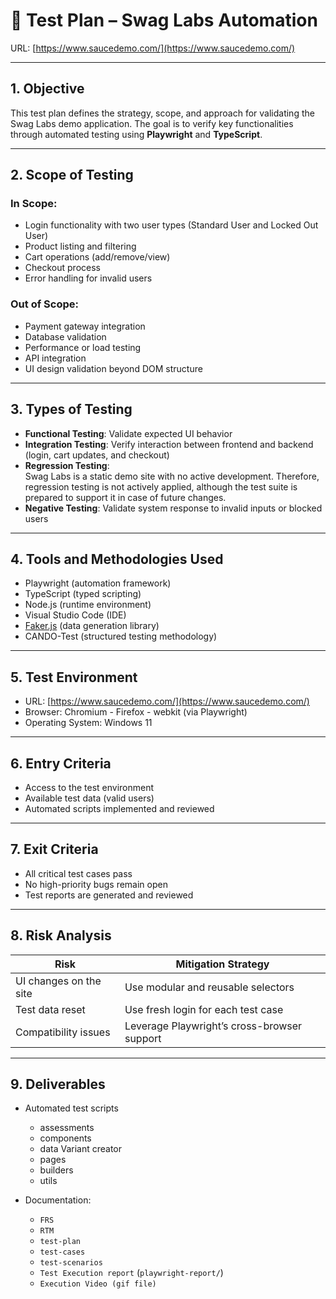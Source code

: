 # 🧪 Test Plan – Swag Labs Automation

URL: [https://www.saucedemo.com/](https://www.saucedemo.com/)

---

## 1. Objective

This test plan defines the strategy, scope, and approach for validating the Swag Labs demo application. The goal is to verify key functionalities through automated testing using **Playwright** and **TypeScript**.

---

## 2. Scope of Testing

### In Scope:

- Login functionality with two user types (Standard User and Locked Out User)
- Product listing and filtering
- Cart operations (add/remove/view)
- Checkout process
- Error handling for invalid users

### Out of Scope:

- Payment gateway integration
- Database validation
- Performance or load testing
- API integration
- UI design validation beyond DOM structure

---

## 3. Types of Testing

- **Functional Testing**: Validate expected UI behavior
- **Integration Testing**: Verify interaction between frontend and backend (login, cart updates, and checkout)
- **Regression Testing**:  
  Swag Labs is a static demo site with no active development. Therefore, regression testing is not actively applied, although the test suite is prepared to support it in case of future changes.
- **Negative Testing**: Validate system response to invalid inputs or blocked users

---

## 4. Tools and Methodologies Used

- Playwright (automation framework)
- TypeScript (typed scripting)
- Node.js (runtime environment)
- Visual Studio Code (IDE)
- [Faker.js](https://fakerjs.dev/) (data generation library)
- CANDO-Test (structured testing methodology)

---

## 5. Test Environment

- URL: [https://www.saucedemo.com/](https://www.saucedemo.com/)
- Browser: Chromium - Firefox - webkit (via Playwright)
- Operating System: Windows 11

---

## 6. Entry Criteria

- Access to the test environment
- Available test data (valid users)
- Automated scripts implemented and reviewed

---

## 7. Exit Criteria

- All critical test cases pass
- No high-priority bugs remain open
- Test reports are generated and reviewed

---

## 8. Risk Analysis

| Risk                   | Mitigation Strategy                         |
| ---------------------- | ------------------------------------------- |
| UI changes on the site | Use modular and reusable selectors          |
| Test data reset        | Use fresh login for each test case          |
| Compatibility issues   | Leverage Playwright’s cross-browser support |

---

## 9. Deliverables

- Automated test scripts

    - assessments
    - components
    - data Variant creator
    - pages
    - builders
    - utils

- Documentation:
    - `FRS`
    - `RTM`
    - `test-plan`
    - `test-cases`
    - `test-scenarios`
    - `Test Execution report` (`playwright-report/`)
    - `Execution Video (gif file)`
